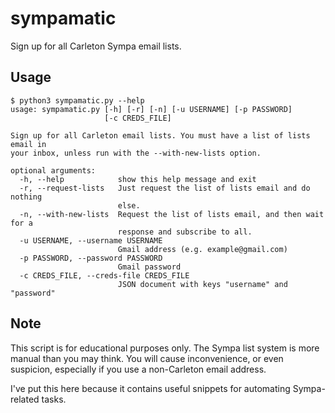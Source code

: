# sympamatic

Sign up for all Carleton Sympa email lists.

## Usage

```
$ python3 sympamatic.py --help
usage: sympamatic.py [-h] [-r] [-n] [-u USERNAME] [-p PASSWORD]
                     [-c CREDS_FILE]

Sign up for all Carleton email lists. You must have a list of lists email in
your inbox, unless run with the --with-new-lists option.

optional arguments:
  -h, --help            show this help message and exit
  -r, --request-lists   Just request the list of lists email and do nothing
                        else.
  -n, --with-new-lists  Request the list of lists email, and then wait for a
                        response and subscribe to all.
  -u USERNAME, --username USERNAME
                        Gmail address (e.g. example@gmail.com)
  -p PASSWORD, --password PASSWORD
                        Gmail password
  -c CREDS_FILE, --creds-file CREDS_FILE
                        JSON document with keys "username" and "password"
```

## Note

This script is for educational purposes only.
The Sympa list system is more manual than you may think.
You will cause inconvenience, or even suspicion, especially if you use a non-Carleton email address.

I've put this here because it contains useful snippets for automating Sympa-related tasks.
